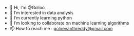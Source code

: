 - 👋 Hi, I’m @Golioo
- 👀 I’m interested in data analysis
- 🌱 I’m currently learning python
- 💞️ I’m looking to collaborate on machine learning algorithms
- 📫 How to reach me : golirevanthreddy@gmail.com

<!---
Golioo/Golioo is a ✨ special ✨ repository because its `README.md` (this file) appears on your GitHub profile.
You can click the Preview link to take a look at your changes.
--->
